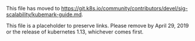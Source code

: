 This file has moved to https://git.k8s.io/community/contributors/devel/sig-scalability/kubemark-guide.md.

This file is a placeholder to preserve links.  Please remove by April 29, 2019 or the release of kubernetes 1.13, whichever comes first.